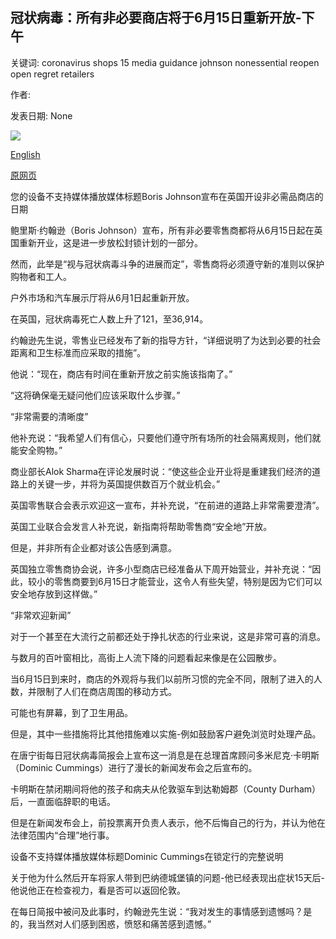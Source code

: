 ## 冠状病毒：所有非必要商店将于6月15日重新开放-下午

关键词: coronavirus shops 15 media guidance johnson nonessential reopen open regret retailers

作者: 

发表日期: None

![](https://ichef.bbci.co.uk/images/ic/1024x576/p08f4q23.jpg)

[English](Coronavirus%3A%20All%20non-essential%20shops%20to%20reopen%20from%2015%20June%20-%20PM.md)

[原网页](https://www.bbc.com/news/uk-52801727)

您的设备不支持媒体播放媒体标题Boris Johnson宣布在英国开设非必需品商店的日期

鲍里斯·约翰逊（Boris Johnson）宣布，所有非必要零售商都将从6月15日起在英国重新开业，这是进一步放松封锁计划的一部分。

然而，此举是“视与冠状病毒斗争的进展而定”，零售商将必须遵守新的准则以保护购物者和工人。

户外市场和汽车展示厅将从6月1日起重新开放。

在英国，冠状病毒死亡人数上升了121，至36,914。

约翰逊先生说，零售业已经发布了新的指导方针，“详细说明了为达到必要的社会距离和卫生标准而应采取的措施”。

他说：“现在，商店有时间在重新开放之前实施该指南了。”

“这将确保毫无疑问他们应该采取什么步骤。”

“非常需要的清晰度”

他补充说：“我希望人们有信心，只要他们遵守所有场所的社会隔离规则，他们就能安全购物。”

商业部长Alok Sharma在评论发展时说：“使这些企业开业将是重建我们经济的道路上的关键一步，并将为英国提供数百万个就业机会。”

英国零售联合会表示欢迎这一宣布，并补充说，“在前进的道路上非常需要澄清”。

英国工业联合会发言人补充说，新指南将帮助零售商“安全地”开放。

但是，并非所有企业都对该公告感到满意。

英国独立零售商协会说，许多小型商店已经准备从下周开始营业，并补充说：“因此，较小的零售商要到6月15日才能营业，这令人有些失望，特别是因为它们可以安全地存放到这样做。”

“非常欢迎新闻”

对于一个甚至在大流行之前都还处于挣扎状态的行业来说，这是非常可喜的消息。

与数月的百叶窗相比，高街上人流下降的问题看起来像是在公园散步。

当6月15日到来时，商店的外观将与我们以前所习惯的完全不同，限制了进入的人数，并限制了人们在商店周围的移动方式。

可能也有屏幕，到了卫生用品。

但是，其中一些措施将比其他措施难以实施-例如鼓励客户避免浏览时处理产品。

在唐宁街每日冠状病毒简报会上宣布这一消息是在总理首席顾问多米尼克·卡明斯（Dominic Cummings）进行了漫长的新闻发布会之后宣布的。

卡明斯在禁闭期间将他的孩子和病夫从伦敦驱车到达勒姆郡（County Durham）后，一直面临辞职的电话。

但是在新闻发布会上，前投票离开负责人表示，他不后悔自己的行为，并认为他在法律范围内“合理”地行事。

设备不支持媒体播放媒体标题Dominic Cummings在锁定行的完整说明

关于他为什么然后开车将家人带到巴纳德城堡镇的问题-他已经表现出症状15天后-他说他正在检查视力，看是否可以返回伦敦。

在每日简报中被问及此事时，约翰逊先生说：“我对发生的事情感到遗憾吗？是的，我当然对人们感到困惑，愤怒和痛苦感到遗憾。”
